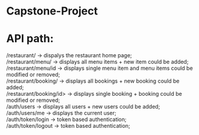 # Capstone-Project
# API path:
/restaurant/        →              dispalys the restaurant home page;         
/restaurant/menu/         →        displays all menu items + new item could be added;   
/restaurant/menu/id       →     displays single menu item and menu items could be modified or removed;         
/restaurant/booking/          →    displays all bookings + new booking could be added;           
/restaurant/booking/id>       →  displays single booking + booking could be modified or removed;          
/auth/users                    →   displays all users + new users could be added;           
/auth/users/me                  →  displays the current user;          
/auth/token/login              →   token based authentication;          
/auth/token/logout             →   token based authentication;              

